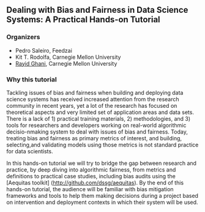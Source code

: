 ## Dealing with Bias and Fairness in Data Science Systems: A Practical Hands-on Tutorial

### Organizers

- Pedro Saleiro, Feedzai
- Kit T. Rodolfa, Carnegie Mellon University
- [Rayid Ghani](http://www.rayidghani.com), Carnegie Mellon University


### Why this tutorial

Tackling issues of bias and fairness when building and deploying data science systems has received increased attention from the research community in recent years, yet a lot of the research has focused on theoretical aspects and very limited set of application areas and data sets.  There is a lack of 1) practical training materials,  2) methodologies,  and 3) tools for researchers and developers working on real-world algorithmic decisio-nmaking system to deal with issues of bias and fairness.  Today, treating bias and fairness as primary metrics of interest, and building, selecting,and  validating  models  using  those metrics is not standard practice for data scientists. 

In this hands-on  tutorial  we  will  try  to  bridge  the  gap between research and practice, by deep diving into algorithmic fairness, from metrics and definitions to practical case studies, including bias audits using the [Aequitas toolkit]  (http://github.com/dssg/aequitas). By the end of this hands-on tutorial, the audience will be familiar with bias mitigation  frameworks and tools to help them making decisions during a project based on intervention and deployment contexts in which their system will be used.




